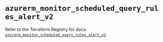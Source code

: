 # `azurerm_monitor_scheduled_query_rules_alert_v2`

Refer to the Terraform Registry for docs: [`azurerm_monitor_scheduled_query_rules_alert_v2`](https://registry.terraform.io/providers/hashicorp/azurerm/4.11.0/docs/resources/monitor_scheduled_query_rules_alert_v2).
